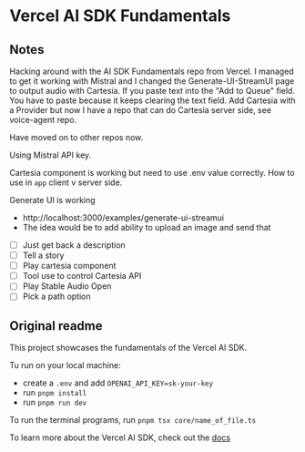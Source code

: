 # Vercel AI SDK Fundamentals

## Notes

Hacking around with the AI SDK Fundamentals repo from Vercel. I managed to get it working with Mistral and I changed the Generate-UI-StreamUI page to output audio with Cartesia. If you paste text into the "Add to Queue" field. You have to paste because it keeps clearing the text field. Add Cartesia with a Provider but now I have a repo that can do Cartesia server side, see voice-agent repo.

Have moved on to other repos now.

Using Mistral API key.

Cartesia component is working but need to use .env value correctly. How to use in `app` client v server side.

Generate UI is working
- http://localhost:3000/examples/generate-ui-streamui
- The idea would be to add ability to upload an image and send that
- [ ] Just get back a description
- [ ] Tell a story
- [ ] Play cartesia component
- [ ] Tool use to control Cartesia API
- [ ] Play Stable Audio Open
- [ ] Pick a path option

## Original readme

This project showcases the fundamentals of the Vercel AI SDK.

Tu run on your local machine:

- create a `.env` and add `OPENAI_API_KEY=sk-your-key`
- run `pnpm install`
- run `pnpm run dev`

To run the terminal programs, run `pnpm tsx core/name_of_file.ts`

To learn more about the Vercel AI SDK, check out the [docs](https://sdk.vercel.ai/docs)
